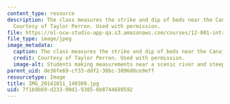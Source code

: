 ```yaml
---
content_type: resource
description: The class measures the strike and dip of beds near the Canajoharie gorge.
  Courtesy of Taylor Perron. Used with permission.
file: https://ol-ocw-studio-app-qa.s3.amazonaws.com/courses/12-001-introduction-to-geology-fall-2013/7f1b9b69d23390d193856b8744680592_IMG_20141011_140309.jpg
file_type: image/jpeg
image_metadata:
  caption: The class measures the strike and dip of beds near the Canajoharie gorge.
  credit: Courtesy of Taylor Perron. Used with permission.
  image-alt: Students making measurements near a scenic river and steep cliffs.
parent_uid: de36fe69-cf33-ddf2-38bc-3896d0ce9eff
resourcetype: Image
title: IMG_20141011_140309.jpg
uid: 7f1b9b69-d233-90d1-9385-6b8744680592
---
```

